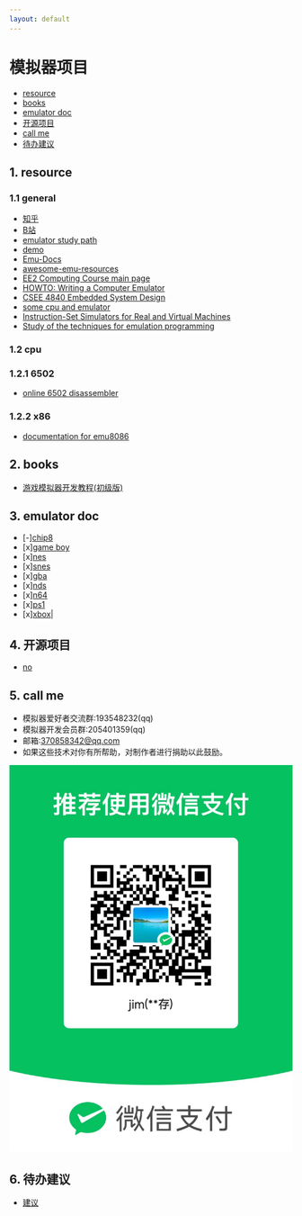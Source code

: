```yaml
---
layout: default
---
```



# 模拟器项目
- [resource](#1-resouce)
- [books](#2-books)
- [emulator doc](#3-emulator-doc)
- [开源项目](#4-开源项目)
- [call me](#5-call-me)
- [待办建议](#6-待办建议)
<!-- fence:start -->
## 1. **resource**  
### 1.1 general
 * [知乎](https://www.zhihu.com/people/jim-79-39-91) 
 * [B站](https://space.bilibili.com/3493279404395296)
 * [emulator study path](/study_path.md)
 * [demo](/docs/demo/index.html)
 * [Emu-Docs](https://github.com/shonumi/Emu-Docs)
 * [awesome-emu-resources](https://github.com/marethyu/awesome-emu-resources)
 * [EE2 Computing Course main page](http://www.ee.ic.ac.uk/pcheung/teaching/ee2_computing/)
 * [HOWTO: Writing a Computer Emulator](http://fms.komkon.org/EMUL8/HOWTO.html)
 * [CSEE 4840 Embedded System Design](https://www.cs.columbia.edu/~sedwards/classes/2016/4840-spring/)
 * [some cpu and emulator](https://www.zophar.net/)
 * [Instruction-Set Simulators for Real and Virtual Machines](http://www.xsim.com/)
 * [Study of the techniques for emulation programming](http://www.xsim.com/papers/Bario.2001.emubook.pdf)
### 1.2 cpu
### 1.2.1 6502 
 * [online 6502 disassembler](https://jborza.com/post/2021-06-08-6502-disassembler/)
### 1.2.2 x86
 * [documentation for emu8086](https://yassinebridi.github.io/asm-docs/help.html)
<!-- fence -->
## 2. **books**
- [游戏模拟器开发教程(初级版)](docs/game_emulator_develop(primary).html)

<!-- fence -->
## 3. **emulator doc**  
 * [-][chip8](docs/chip8/index.html) 
 * [x][game boy](docs/gb/index.html) 
 * [x][nes](docs/nes/index.html) 
 * [x][snes](docs/snes/index.html) 
 * [x][gba](docs/gba/index.html)
 * [x][nds](docs/nds/index.html) 
 * [x][n64](docs/n64/index.html) 
 * [x][ps1](docs/ps1/index.html) 
 * [x][xbox](docs/xbox/index.html)|
<!-- fence -->
## 4. **开源项目**
- [no]()

<!-- fence -->
## 5. **call me**
- 模拟器爱好者交流群:193548232(qq)
- 模拟器开发会员群:205401359(qq)
- 邮箱:370858342@qq.com
- 如果这些技术对你有所帮助，对制作者进行捐助以此鼓励。

![Initial file structure](pay.jpg)


## 6. **待办建议**
- [建议](docs/advance.html)
<!-- fence:end -->



